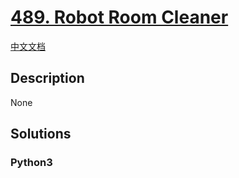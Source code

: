 # [489. Robot Room Cleaner](https://leetcode.com/problems/robot-room-cleaner)

[中文文档](/leetcode/0400-0499/0489.Robot%20Room%20Cleaner/README.md)

## Description

None

## Solutions

<!-- tabs:start -->

### **Python3**

```python

```

<!-- tabs:end -->
